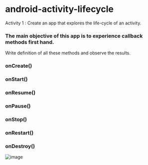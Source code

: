 # android-activity-lifecycle

Activity 1 : Create an app that explores the life-cycle of an activity.
### The main objective of this app is to experience callback methods first hand.
Write definition of all these methods and observe the results.
### onCreate()
### onStart()
### onResume()
### onPause()
### onStop()
### onRestart()
### onDestroy()

![image](https://user-images.githubusercontent.com/58862894/193604447-7f163e7b-8469-40df-92ab-f48b7de33814.png)
